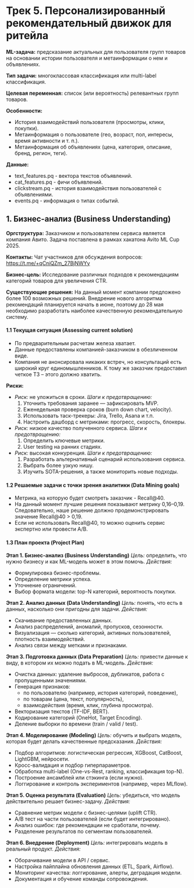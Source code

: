 # Трек 5. Персонализированный рекомендательный движок для ритейла

**ML-задача:** предсказание актуальных для пользователя групп товаров на основании истории пользователя и метаинформации о нем и объявлениях.

**Тип задачи:** многоклассовая классификация или multi-label классификация.

**Целевая переменная:** список (или вероятность) релевантных групп товаров.

**Особенности:**
* История взаимодействий пользователя (просмотры, клики, покупки).
* Метаинформация о пользователе (гео, возраст, пол, интересы, время активности и т. п.).
* Метаинформация об объявлениях (цена, категория, описание, бренд, регион, теги).

**Данные:**
* text_features.pq - вектора текстов объявлений.
* cat_features.pq - фичи объявлений.
* clickstream.pq - история взаимодействия пользователей с объявлениями.
* events.pq - информация о типах событий.


## 1.  Бизнес-анализ (Business Understanding)
**Оргструктура:**
Заказчиком и пользователем сервиса является компания Авито. Задача поставлена в рамках хакатона Avito ML Cup 2025.

**Контакты:**
Чат участников для обсуждения вопросов:
https://t.me/+qCniQZm_27BjNWYy

**Бизнес-цель:**
Исследование различных подходов к рекомендациям категорий товаров для увеличения CTR.

**Существующие решения:**
На данный момент компании предложено более 100 возможных решений. Внедрение нового алгоритма рекомендаций планируется начать в июне, поэтому до 28 мая необходимо разработать наиболее качественную рекомендательную систему.


#### 1.1 Текущая ситуация (Assessing current solution)
* По предварительным расчетам железа хватает.
* Данные предоставлены компанией-заказчиком в обезличенном виде.
* Компания не анонсировала никаких встреч, но консультаций есть широкий круг единомышленников. К тому же заказчик предоставил четкое ТЗ – этого должно хватить.

**Риски:**
* *Риск:* не уложиться в сроки. 
  *Шаги к предотвращению:*
    1.	Уточнить требования заранее — зафиксировать MVP.
    2.	Еженедельная проверка сроков (burn down chart, velocity).
    3.	Использовать таск-трекеры: Jira, Trello, Asana и т.п.
    4.	Настроить дашборд с метриками: прогресс, скорость, блокеры.
* *Риск:* низкое качество полученного сервиса.
  *Шаги к предотвращению:*
    1.	Определить ключевые метрики.
    2.	User testing на ранних стадиях.
* *Риск:* высокая конкуренция.
  *Шаги к предотвращению:*
    1.	Разработать альтернативный сценарий использования сервиса.
    2.	Выбрать более узкую нишу.
    3.	Изучить SOTA-решения, а также мониторить новые подходы.


#### 1.2 Решаемые задачи с точки зрения аналитики (Data Mining goals)
* Метрика, на которую будет смотреть заказчик - Recall@40.
* На данный момент лучшие решения показывают метрику 0,16–0,19. Следовательно, наше решение должно продемонстрировать значение Recall@40 > 0,19.
* Если не использовать Recall@40, то можно оценить сервис экспертно или провести A/B.


#### 1.3 План проекта (Project Plan)
**Этап 1. Бизнес-анализ (Business Understanding)**
*Цель:* определить, что нужно бизнесу и как ML-модель может в этом помочь.
*Действия:*
* Формулировка бизнес-проблемы.
* Определение метрики успеха.
* Уточнение ограничений.
* Выбор формата модели: top-N категорий, вероятность покупки.

**Этап 2. Анализ данных (Data Understanding)**
*Цель:* понять, что есть в данных, насколько они пригодны для задачи.
*Действия:*
* Скачивание предоставленных данных.
* Анализ распределений, аномалий, пропусков, сезонности.
* Визуализация — сколько категорий, активных пользователей, плотность взаимодействий.
* Анализ связи между метками и признаками.

**Этап 3. Подготовка данных (Data Preparation)**
*Цель:* привести данные к виду, в котором их можно подать в ML-модель.
*Действия:*
* Очистка данных: удаление выбросов, дубликатов, работа с пропущенными значениями.
* Генерация признаков:
  * по пользователю (например, история категорий, поведение),
  * по товарам (цена, текст, популярность),
  * взаимодействия (время, клик, глубина просмотра).
* Векторизация текстов (TF-IDF, BERT).
* Кодирование категорий (OneHot, Target Encoding).
* Деление выборки по времени (train / valid / test).

**Этап 4. Моделирование (Modeling)**
*Цель:* обучить и выбрать модель, которая будет делать качественные предсказания.
*Действия:*
* Подбор алгоритмов: логистическая регрессия, XGBoost, CatBoost, LightGBM, нейросети.
* Кросс-валидация и подбор гиперпараметров.
* Обработка multi-label (One-vs-Rest, ranking, классификация top-N).
* Построение ансамблей или стэкинга (если нужно).
* Логгирование и контроль экспериментов (например, через MLflow).

**Этап 5. Оценка результата (Evaluation)**
*Цель:* убедиться, что модель действительно решает бизнес-задачу.
*Действия:*
* Сравнение метрик модели с бизнес-целями (uplift CTR).
* A/B тест на части пользователей (если будет интегрировано).
* Анализ ошибок: где рекомендации не сработали, почему.
* Разделение результатов по сегментам пользователей.

**Этап 6. Внедрение (Deployment)**
*Цель:* интегрировать модель в реальный продукт.
*Действия:*
* Оборачивание модели в API / сервис.
* Настройка пайплайна обновления данных (ETL, Spark, Airflow).
* Мониторинг качества: логгирование, алерты, деградация модели.
* Документация и обучение команды сопровождения.

